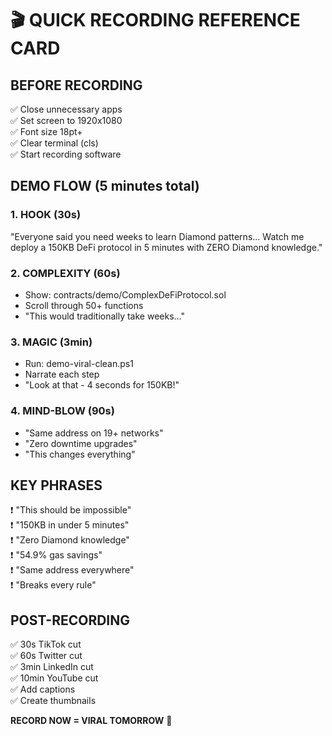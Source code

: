 # 🎬 QUICK RECORDING REFERENCE CARD

## BEFORE RECORDING
✅ Close unnecessary apps  
✅ Set screen to 1920x1080  
✅ Font size 18pt+  
✅ Clear terminal (cls)  
✅ Start recording software  

## DEMO FLOW (5 minutes total)

### 1. HOOK (30s)
"Everyone said you need weeks to learn Diamond patterns... Watch me deploy a 150KB DeFi protocol in 5 minutes with ZERO Diamond knowledge."

### 2. COMPLEXITY (60s)  
- Show: contracts/demo/ComplexDeFiProtocol.sol
- Scroll through 50+ functions
- "This would traditionally take weeks..."

### 3. MAGIC (3min)
- Run: demo-viral-clean.ps1
- Narrate each step
- "Look at that - 4 seconds for 150KB!"

### 4. MIND-BLOW (90s)
- "Same address on 19+ networks"
- "Zero downtime upgrades"  
- "This changes everything"

## KEY PHRASES
❗ "This should be impossible"  
❗ "150KB in under 5 minutes"  
❗ "Zero Diamond knowledge"  
❗ "54.9% gas savings"  
❗ "Same address everywhere"  
❗ "Breaks every rule"  

## POST-RECORDING
✅ 30s TikTok cut  
✅ 60s Twitter cut  
✅ 3min LinkedIn cut  
✅ 10min YouTube cut  
✅ Add captions  
✅ Create thumbnails  

**RECORD NOW = VIRAL TOMORROW** 🚀

